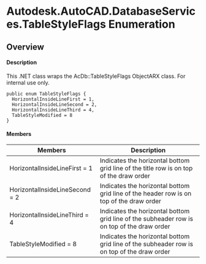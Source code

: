 # Autodesk.AutoCAD.DatabaseServices.TableStyleFlags Enumeration

## Overview

#### Description
This .NET class wraps the AcDb::TableStyleFlags ObjectARX class. 
For internal use only.
```text
public enum TableStyleFlags {
  HorizontalInsideLineFirst = 1,
  HorizontalInsideLineSecond = 2,
  HorizontalInsideLineThird = 4,
  TableStyleModified = 8
}
```

#### Members
| Members | Description |
| --- | --- |
| HorizontalInsideLineFirst = 1 | Indicates the horizontal bottom grid line of the title row is on top of the draw order |
| HorizontalInsideLineSecond = 2 | Indicates the horizontal bottom grid line of the header row is on top of the draw order |
| HorizontalInsideLineThird = 4 | Indicates the horizontal bottom grid line of the subheader row is on top of the draw order |
| TableStyleModified = 8 | Indicates the horizontal bottom grid line of the subheader row is on top of the draw order |